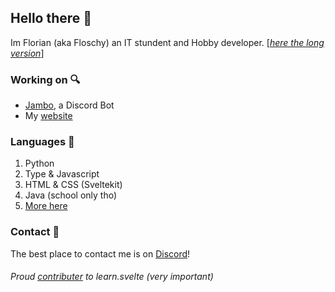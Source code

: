 ## Hello there 👀


Im Florian (aka Floschy) an IT stundent and Hobby developer.  [*[here the long version](https://floschy.me/about)*]


### Working on 🔍
- [Jambo](https://github.com/Cowoding-Jams/Jambo), a Discord Bot
- My [website](https://floschy.me/)


### Languages 🧠
1. Python
2. Type & Javascript
3. HTML & CSS (Sveltekit)
4. Java (school only tho)
5. [More here](https://floschy.me/skills)


### Contact 💬
The best place to contact me is on [Discord](https://discord.com/users/578620425060483072)!

###### Proud [contributer](https://github.com/sveltejs/learn.svelte.dev/pull/419) to learn.svelte (very important) 
